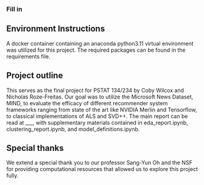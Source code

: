 ### Fill in ###

## Environment Instructions
A docker container containing an anaconda python3.11 virtual environment was utilized for this project. The required packages can be found in the requirements file.   

## Project outline
This serves as the final project for PSTAT 134/234 by Coby Wilcox and Nicholas Roze-Freitas. Our goal was to utilize the Microsoft News Dataset, MIND, to evaluate the efficacy of different recommender system frameworks ranging from state of the art like NVIDIA Merlin and Tensorflow, to classical implementations of ALS and SVD++. The main report can be read at ___, with supplementary materials contained in eda_report.ipynb, clustering_report.ipynb, and model_definitions.ipynb.

## Special thanks
We extend a special thank you to our professor Sang-Yun Oh and the NSF for providing computational resources that allowed us to explore this project fully. 
